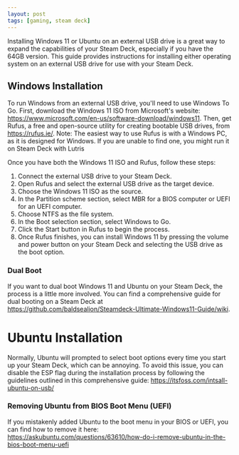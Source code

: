 ```yaml
---
layout: post
tags: [gaming, steam deck]
---
```


Installing Windows 11 or Ubuntu on an external USB drive is a great way to expand the capabilities of your Steam Deck, especially if you have the 64GB version. This guide provides instructions for installing either operating system on an external USB drive for use with your Steam Deck.

## Windows Installation

To run Windows from an external USB drive, you'll need to use Windows To Go. First, download the Windows 11 ISO from Microsoft's website: <https://www.microsoft.com/en-us/software-download/windows11>. Then, get Rufus, a free and open-source utility for creating bootable USB drives, from <https://rufus.ie/>. Note: The easiest way to use Rufus is with a Windows PC, as it is designed for Windows. If you are unable to find one, you might run it on Steam Deck with Lutris

Once you have both the Windows 11 ISO and Rufus, follow these steps:

1. Connect the external USB drive to your Steam Deck.
2. Open Rufus and select the external USB drive as the target device.
3. Choose the Windows 11 ISO as the source.
4. In the Partition scheme section, select MBR for a BIOS computer or UEFI for an UEFI computer.
5. Choose NTFS as the file system.
6. In the Boot selection section, select Windows to Go.
7. Click the Start button in Rufus to begin the process.
8. Once Rufus finishes, you can install Windows 11 by pressing the volume and power button on your Steam Deck and selecting the USB drive as the boot option.

### Dual Boot

If you want to dual boot Windows 11 and Ubuntu on your Steam Deck, the process is a little more involved. You can find a comprehensive guide for dual booting on a Steam Deck at <https://github.com/baldsealion/Steamdeck-Ultimate-Windows11-Guide/wiki>.

# Ubuntu Installation

Normally, Ubuntu will prompted to select boot options every time you start up your Steam Deck, which can be annoying. To avoid this issue, you can disable the ESP flag during the installation process by following the guidelines outlined in this comprehensive guide: <https://itsfoss.com/intsall-ubuntu-on-usb/>

### Removing Ubuntu from BIOS Boot Menu (UEFI)

If you mistakenly added Ubuntu to the boot menu in your BIOS or UEFI, you can find how to remove it here: <https://askubuntu.com/questions/63610/how-do-i-remove-ubuntu-in-the-bios-boot-menu-uefi>
